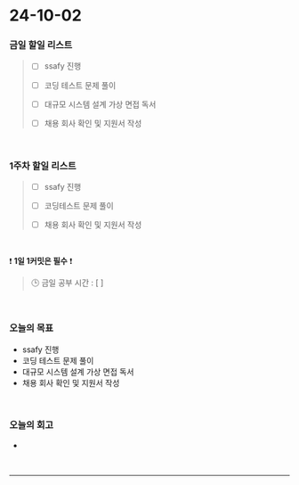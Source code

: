 # 24-10-02
### 금일 할일 리스트
> - [ ] ssafy 진행
>
> - [ ] 코딩 테스트 문제 풀이
>
> - [ ] 대규모 시스템 설계 가상 면접 독서
>
> - [ ] 채용 회사 확인 및 지원서 작성

<br/>

### 1주차 할일 리스트
> - [ ] ssafy 진행
>
> - [ ] 코딩테스트 문제 풀이
>
> - [ ] 채용 회사 확인 및 지원서 작성

<br/>

❗ **1일 1커밋은 필수** ❗
> 🕒 금일 공부 시간 : [  ]

<br/>

### 오늘의 목표
- ssafy 진행
- 코딩 테스트 문제 풀이
- 대규모 시스템 설계 가상 면접 독서
- 채용 회사 확인 및 지원서 작성

<br>

### 오늘의 회고
- 

<br/>

---
